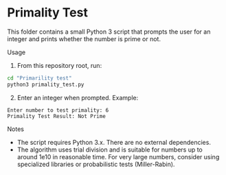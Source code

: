 # Primality Test

This folder contains a small Python 3 script that prompts the user for an integer
and prints whether the number is prime or not.

Usage

1. From this repository root, run:

```bash
cd "Primarility test"
python3 primality_test.py
```

2. Enter an integer when prompted. Example:

```
Enter number to test primality: 6
Primality Test Result: Not Prime
```

Notes
- The script requires Python 3.x. There are no external dependencies.
- The algorithm uses trial division and is suitable for numbers up to around 1e10
  in reasonable time. For very large numbers, consider using specialized
  libraries or probabilistic tests (Miller-Rabin).
